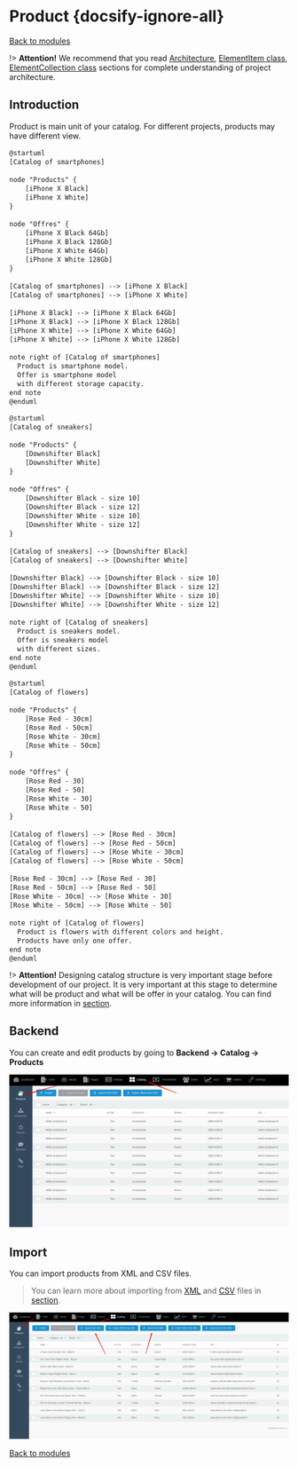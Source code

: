 # Product {docsify-ignore-all}

[Back to modules](modules/home.md)

!> **Attention!**  We recommend that you read [Architecture](home.md#architecture), [ElementItem class](item-class/item-class.md),
[ElementCollection class](collection-class/collection-class.md) sections for complete understanding of  project architecture.

## Introduction

Product is main unit of your catalog. For different projects, products may have different view.
```plantuml
@startuml
[Catalog of smartphones]

node "Products" {
    [iPhone X Black]
    [iPhone X White]
}

node "Offres" {
    [iPhone X Black 64Gb]
    [iPhone X Black 128Gb]
    [iPhone X White 64Gb]
    [iPhone X White 128Gb]
}

[Catalog of smartphones] --> [iPhone X Black]
[Catalog of smartphones] --> [iPhone X White]

[iPhone X Black] --> [iPhone X Black 64Gb]
[iPhone X Black] --> [iPhone X Black 128Gb]
[iPhone X White] --> [iPhone X White 64Gb]
[iPhone X White] --> [iPhone X White 128Gb]

note right of [Catalog of smartphones]
  Product is smartphone model.
  Offer is smartphone model
  with different storage capacity.
end note
@enduml
```
```plantuml
@startuml
[Catalog of sneakers]

node "Products" {
    [Downshifter Black]
    [Downshifter White]
}

node "Offres" {
    [Downshifter Black - size 10]
    [Downshifter Black - size 12]
    [Downshifter White - size 10]
    [Downshifter White - size 12]
}

[Catalog of sneakers] --> [Downshifter Black]
[Catalog of sneakers] --> [Downshifter White]

[Downshifter Black] --> [Downshifter Black - size 10]
[Downshifter Black] --> [Downshifter Black - size 12]
[Downshifter White] --> [Downshifter White - size 10]
[Downshifter White] --> [Downshifter White - size 12]

note right of [Catalog of sneakers]
  Product is sneakers model.
  Offer is sneakers model
  with different sizes.
end note
@enduml
```

```plantuml
@startuml
[Catalog of flowers]

node "Products" {
    [Rose Red - 30cm]
    [Rose Red - 50cm]
    [Rose White - 30cm]
    [Rose White - 50cm]
}

node "Offres" {
    [Rose Red - 30]
    [Rose Red - 50]
    [Rose White - 30]
    [Rose White - 50]
}

[Catalog of flowers] --> [Rose Red - 30cm]
[Catalog of flowers] --> [Rose Red - 50cm]
[Catalog of flowers] --> [Rose White - 30cm]
[Catalog of flowers] --> [Rose White - 50cm]

[Rose Red - 30cm] --> [Rose Red - 30]
[Rose Red - 50cm] --> [Rose Red - 50]
[Rose White - 30cm] --> [Rose White - 30]
[Rose White - 50cm] --> [Rose White - 50]

note right of [Catalog of flowers]
  Product is flowers with different colors and height.
  Products have only one offer.
end note
@enduml
```

!> **Attention!**  Designing catalog structure is very important stage before development of our project.
It is very important at this stage to determine what will be product and what will be offer in your catalog.
You can find more information in [section](catalog-structure/catalog-structure.md).

## Backend

You can create and edit products by going to **Backend -> Catalog -> Products**

![](./../../assets/images/backend-product-1.png)

## Import

You can import products from XML and CSV files.
 
> You can learn more about importing from [XML](import/import-from-xml/home.md#import-from-xml) and [CSV](import/import-from-csv/home.md#import-from-csv) files in [section](import/import-from-xml/home.md#import-from-xml).

![](./../../assets/images/backend-product-2.png)

[Back to modules](modules/home.md)